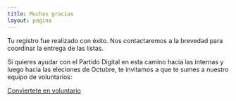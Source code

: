 ```yaml
---
title: Muchas gracias
layout: pagina
---
```


Tu registro fue realizado con éxito. Nos contactaremos a la brevedad para coordinar la entrega de las listas.
 
Si quieres ayudar con el Partido Digital en esta camino hacia las internas y luego hacia las eleciones de Octubre, te invitamos a que te sumes a nuestro equipo de voluntarios:

<a href="/voluntariado" class="btn azul" itemprop="url" title="Comienza a ser parte del cambio.">Conviertete en voluntario</a>
